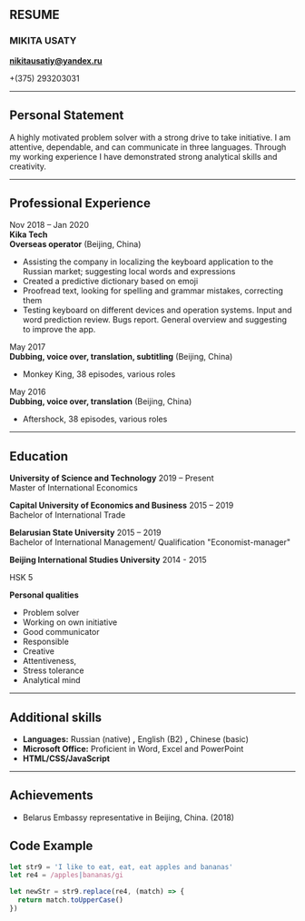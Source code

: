 ## RESUME

### MIKITA USATY

**nikitausatiy@yandex.ru**

+(375) 293203031

---

## Personal Statement

A highly motivated problem solver with a strong drive to take initiative. I am
attentive, dependable, and can communicate in three languages. Through my working
experience I have demonstrated strong analytical skills and creativity.

---

## Professional Experience

Nov 2018 – Jan 2020\
**Kika Tech**\
**Overseas operator** (Beijing, China)

- Assisting the company in localizing the keyboard application to the Russian
  market; suggesting local words and expressions
- Created a predictive dictionary based on emoji
- Proofread text, looking for spelling and grammar mistakes, correcting them
- Testing keyboard on different devices and operation systems. Input and word
  prediction review. Bugs report. General overview and suggesting to improve
  the app.

May 2017\
**Dubbing, voice over, translation, subtitling** (Beijing, China)

- Monkey King, 38 episodes, various roles

May 2016\
**Dubbing, voice over, translation** (Beijing, China)

- Aftershock, 38 episodes, various roles

---

## Education

**University of Science and Technology** 2019 – Present\
Master of International Economics

**Capital University of Economics and Business** 2015 – 2019\
Bachelor of International Trade

**Belarusian State University** 2015 – 2019\
Bachelor of International Management/
Qualification "Economist-manager"

**Beijing International Studies University** 2014 - 2015

HSK 5

**Personal qualities**

- Problem solver
- Working on own initiative
- Good communicator
- Responsible
- Creative
- Attentiveness,
- Stress tolerance
- Analytical mind

---

## Additional skills

- **Languages:** Russian (native) **,** English (B2) **,** Chinese (basic)
- **Microsoft Office:** Proficient in Word, Excel and PowerPoint
- **HTML/CSS/JavaScript**

---

## Achievements

- Belarus Embassy representative in Beijing, China. (2018)

## Code Example

```javascript
let str9 = 'I like to eat, eat, eat apples and bananas'
let re4 = /apples|bananas/gi

let newStr = str9.replace(re4, (match) => {
  return match.toUpperCase()
})
```
